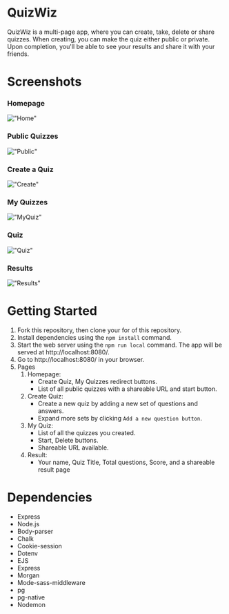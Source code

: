 # QuizWiz

QuizWiz is a multi-page app, where you can create, take, delete or share quizzes. When creating, you can make the quiz either public or private. Upon completion, you'll be able to see your results and share it with your friends. 

# Screenshots 

### Homepage
!["Home"](https://github.com/kolpp15/quizapp/blob/main/docs/QuizWiz-Home.png?raw=true)

### Public Quizzes
!["Public"](https://github.com/kolpp15/quizapp/blob/main/docs/QuizWiz-Public.png?raw=true)

### Create a Quiz
!["Create"](https://github.com/kolpp15/quizapp/blob/main/docs/QuizWiz-Create.png?raw=true)

### My Quizzes
!["MyQuiz"](https://github.com/kolpp15/quizapp/blob/main/docs/QuizWiz-MyQuiz.png?raw=true)

### Quiz
!["Quiz"](https://github.com/kolpp15/quizapp/blob/main/docs/QuizWiz-Quiz.png?raw=true)

### Results
!["Results"](https://github.com/kolpp15/quizapp/blob/main/docs/QuizWiz-Result.png?raw=true)


# Getting Started
1. Fork this repository, then clone your for of this repository.
2. Install dependencies using the `npm install` command.
3. Start the web server using the `npm run local` command. The app will be served at http://localhost:8080/.
4. Go to http://localhost:8080/ in your browser.
5. Pages
    1. Homepage: 
        - Create Quiz, My Quizzes redirect buttons.
        - List of all public quizzes with a shareable URL and start button.
    2. Create Quiz: 
        - Create a new quiz by adding a new set of questions and answers. 
        - Expand more sets by clicking `Add a new question button`.
    3. My Quiz: 
        - List of all the quizzes you created.
        - Start, Delete buttons. 
        - Shareable URL available. 
    4. Result:
        - Your name, Quiz Title, Total questions, Score, and a shareable result page

# Dependencies
- Express
- Node.js
- Body-parser
- Chalk
- Cookie-session
- Dotenv
- EJS
- Express
- Morgan
- Mode-sass-middleware
- pg
- pg-native
- Nodemon
